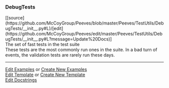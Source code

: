 ### <a id="Peeves.TestUtils.DebugTests">DebugTests</a> 
<div class="docs-source-link" markdown="1">
[[source](https://github.com/McCoyGroup/Peeves/blob/master/Peeves/TestUtils/DebugTests/__init__.py#L)/[edit](https://github.com/McCoyGroup/Peeves/edit/master/Peeves/TestUtils/DebugTests/__init__.py#L?message=Update%20Docs)]
</div>
The set of fast tests in the test suite

<div markdown="1" class="alert alert-danger">These tests are the most commonly run ones in the suite. 
In a bad turn of events, the validation tests are rarely run these days.</div>










---

[Edit Examples](https://github.com/McCoyGroup/Peeves/edit/gh-pages/ci/examples/Peeves/TestUtils/DebugTests.md) or 
[Create New Examples](https://github.com/McCoyGroup/Peeves/new/gh-pages/?filename=ci/examples/Peeves/TestUtils/DebugTests.md) <br/>
[Edit Template](https://github.com/McCoyGroup/Peeves/edit/gh-pages/ci/docs/Peeves/TestUtils/DebugTests.md) or 
[Create New Template](https://github.com/McCoyGroup/Peeves/new/gh-pages/?filename=ci/docs/templates/Peeves/TestUtils/DebugTests.md) <br/>
[Edit Docstrings](https://github.com/McCoyGroup/Peeves/edit/master/Peeves/TestUtils/DebugTests/__init__.py#L?message=Update%20Docs)